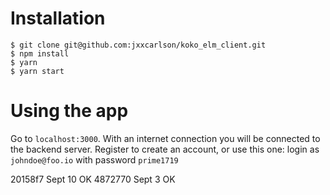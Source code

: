 
Installation
============

```
$ git clone git@github.com:jxxcarlson/koko_elm_client.git
$ npm install
$ yarn
$ yarn start
```

Using the app
=============

Go to `localhost:3000`.  With an internet connection you will be connected to the backend server.  Register to create an account, or use this one: login as `johndoe@foo.io` with password `prime1719`

20158f7 Sept 10 OK
4872770 Sept  3 OK


<script src="//cdnjs.cloudflare.com/ajax/libs/highlight.js/9.12.0/highlight.min.js"></script>
<script>hljs.initHighlightingOnLoad();</script>
